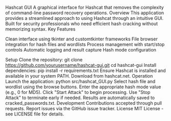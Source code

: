 Hashcat GUI
A graphical interface for Hashcat that removes the complexity of command-line password recovery operations.
Overview
This application provides a streamlined approach to using Hashcat through an intuitive GUI. Built for security professionals who need efficient hash cracking without memorizing syntax.
Key Features

Clean interface using tkinter and customtkinter frameworks
File browser integration for hash files and wordlists
Process management with start/stop controls
Automatic logging and result capture
Hash mode configuration

Setup
Clone the repository:
git clone https://github.com/yourusername/hashcat-gui.git
cd hashcat-gui
Install dependencies:
pip install -r requirements.txt
Ensure Hashcat is installed and available in your system PATH. Download from hashcat.net.
Operation
Launch the application:
python src/hashcat_GUI.py
Select hash file and wordlist using the browse buttons. Enter the appropriate hash mode value (e.g., 0 for MD5). Click "Start Attack" to begin processing. Use "Stop Attack" to terminate early if needed. Results are automatically saved to cracked_passwords.txt.
Development
Contributions accepted through pull requests. Report issues via the GitHub issue tracker.
License
MIT License - see LICENSE file for details.
